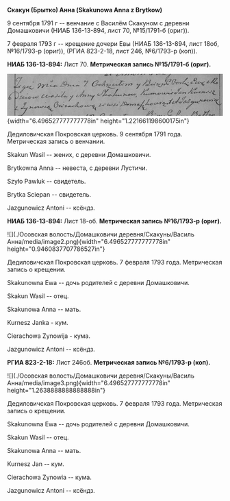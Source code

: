 **Скакун (Брытко) Анна (Skakunowa Anna z Brytkow)**

9 сентября 1791 г -- венчание с Василём Скакуном с деревни Домашковичи
(НИАБ 136-13-894, лист 70, №15/1791-б (ориг)).

7 февраля 1793 г -- крещение дочери Евы (НИАБ 136-13-894, лист 18об,
№16/1793-р (ориг)), (РГИА 823-2-18, лист 246, №6/1793-р (коп)).

**НИАБ 136-13-894:** Лист 70. **Метрическая запись №15/1791-б (ориг).**

![](./media/24994ac2fc2e347bae92ffe0659c357b47a59fd8.png){width="6.496527777777778in"
height="1.221661198600175in"}

Дедиловичская Покровская церковь. 9 сентября 1791 года. Метрическая
запись о венчании.

Skakun Wasil -- жених, с деревни Домашковичи.

Brytkowna Anna -- невеста, с деревни Лустичи.

Szyło Pawluk -- свидетель.

Brytka Sciepan -- свидетель.

Jazgunowicz Antoni -- ксёндз.

**НИАБ 136-13-894:** Лист 18-об. **Метрическая запись №16/1793-р
(ориг).**

![](./Осовская волость/Домашковичи деревня/Скакуны/Василь Анна/media/image2.png){width="6.496527777777778in"
height="0.9460837707786527in"}

Дедиловичская Покровская церковь. 7 февраля 1793 года. Метрическая
запись о крещении.

Skakunowna Ewa -- дочь родителей с деревни Домашковичи.

Skakun Wasil -- отец.

Skakunowa Anna -- мать.

Kurnesz Janka - кум.

Cierachowa Zynowija - кума.

Jazgunowicz Antoni -- ксёндз.

**РГИА 823-2-18:** Лист 246об. **Метрическая запись №6/1793-р (коп).**

![](./Осовская волость/Домашковичи деревня/Скакуны/Василь Анна/media/image3.png){width="6.496527777777778in"
height="1.2638888888888888in"}

Дедиловичская Покровская церковь. 7 февраля 1793 года. Метрическая
запись о крещении.

Skakunowna Ewa -- дочь родителей с деревни Домашковичи.

Skakun Wasil -- отец.

Skakunowa Anna -- мать.

Kurnesz Jan -- кум.

Cierachowa Zynowia -- кума.

Jazgunowicz Antoni -- ксёндз.
